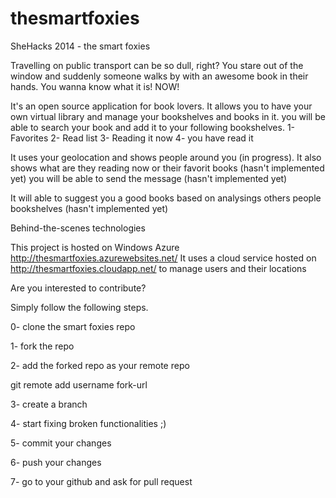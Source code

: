thesmartfoxies
==============

SheHacks 2014 - the smart foxies



Travelling on public transport can be so dull, right?
You stare out of the window and suddenly someone walks by with an awesome book in their hands.
You wanna know what it is! NOW!


It's an open source application for book lovers.
It allows you to have your own virtual library and manage your bookshelves and books in it.
you will be able to search your book and add it to your following bookshelves.
1- Favorites
2- Read list
3- Reading it now 
4- you have read it


It uses your geolocation and shows people around you (in progress).
It also shows what are they reading now or their favorit books (hasn't implemented yet)
you will be able to send the message (hasn't implemented yet)


It will able to suggest you a good books based on analysings others people bookshelves (hasn't implemented yet)

Behind-the-scenes technologies

This project is hosted on Windows Azure http://thesmartfoxies.azurewebsites.net/
It uses a cloud service hosted on http://thesmartfoxies.cloudapp.net/ to manage users and their locations


Are you interested to contribute?

Simply follow the following steps.

0- clone the smart foxies repo 

1- fork the repo 

2- add the forked repo as your remote repo

git remote add username fork-url

3- create a branch 

4- start fixing broken functionalities ;)

5- commit your changes 

6- push your changes 

7- go to your github and ask for pull request 





